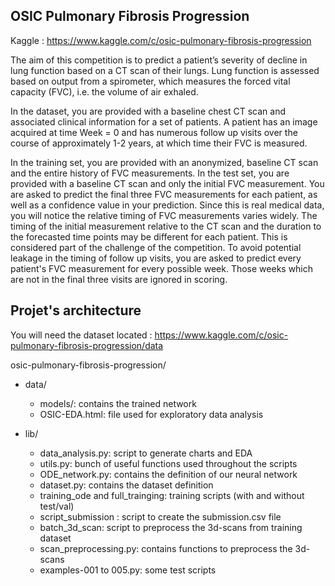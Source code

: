 ## OSIC Pulmonary Fibrosis Progression

Kaggle : https://www.kaggle.com/c/osic-pulmonary-fibrosis-progression

The aim of this competition is to predict a patient’s severity of decline in lung function based on a CT scan of their lungs. Lung function is assessed based on output from a spirometer, which measures the forced vital capacity (FVC), i.e. the volume of air exhaled.

In the dataset, you are provided with a baseline chest CT scan and associated clinical information for a set of patients. A patient has an image acquired at time Week = 0 and has numerous follow up visits over the course of approximately 1-2 years, at which time their FVC is measured.

In the training set, you are provided with an anonymized, baseline CT scan and the entire history of FVC measurements.
In the test set, you are provided with a baseline CT scan and only the initial FVC measurement. You are asked to predict the final three FVC measurements for each patient, as well as a confidence value in your prediction.
Since this is real medical data, you will notice the relative timing of FVC measurements varies widely. The timing of the initial measurement relative to the CT scan and the duration to the forecasted time points may be different for each patient. This is considered part of the challenge of the competition. To avoid potential leakage in the timing of follow up visits, you are asked to predict every patient's FVC measurement for every possible week. Those weeks which are not in the final three visits are ignored in scoring.

## Projet's architecture
You will need the dataset located : https://www.kaggle.com/c/osic-pulmonary-fibrosis-progression/data

osic-pulmonary-fibrosis-progression/
- data/

	- models/: contains the trained network
	- OSIC-EDA.html: file used for exploratory data analysis

		
- lib/
	- data_analysis.py: script to generate charts and EDA
	- utils.py: bunch of useful functions used throughout the scripts
	- ODE_network.py: contains the definition of our neural network
	- dataset.py: contains the dataset definition
	- training_ode and full_trainging: training scripts (with and without test/val)
	- script_submission : script to create the submission.csv file
	- batch_3d_scan: script to preprocess the 3d-scans from training dataset
	- scan_preprocessing.py: contains functions to preprocess the 3d-scans
	- examples-001 to 005.py: some test scripts
